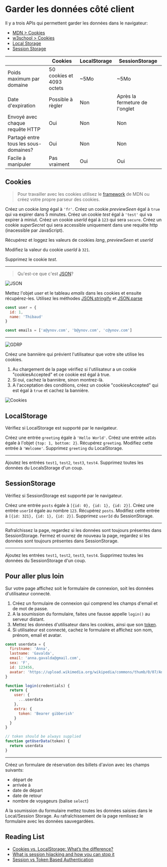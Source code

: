 # Garder les données côté client

Il y a trois APIs qui permettent garder les données dans le navigateur: 
+ [MDN > Cookies](https://developer.mozilla.org/en-US/docs/Web/API/Document/cookie)
+ [w3school > Cookies](https://www.w3schools.com/js/js_cookies.asp)
+ [Local Storage](https://developer.mozilla.org/en-US/docs/Web/API/Window/localStorage)
+ [Session Storage](https://developer.mozilla.org/en-US/docs/Web/API/Window/sessionStorage)


&nbsp; | Cookies | LocalStorage | SessionStorage
--- | --- | --- | ---
Poids maximum par domaine |  50 cookies et 4093 octets | ~5Mo | ~5Mo
Date d'expiration | Possible à règler | Non | Après la fermeture de l'onglet
Envoyé avec chaque requête HTTP | Oui | Non | Non
Partagé entre tous les sous-domaines? | Oui | Non | Non
Facile à manipuler | Pas vraiment | Oui | Oui


## Cookies

> Pour travailler avec les cookies utilisez le [framework](https://developer.mozilla.org/en-US/docs/Web/API/Document/cookie/Simple_document.cookie_framework) de MDN ou créez votre propre parseur des cookies.

Créez un cookie *lang* égal à `'fr'`.
Créez un cookie *previewSeen* égal à `true` qui va expirer dans 5 minutes.
Créez un cookie *test* égal à `'test'` qui va expirer à miniut.
Créez un cookie *userId* égal à `123` qui sera `secure`.
Créez un cookie *superSecret* qui sera accessible uniquement dans une requête http (inacessible par JavaScript).

Récupérez et loggez les valeurs de cookies *lang*, *previewSeen* et *userId*

Modifiez la valeur du cookie *userId* à `321`.

Supprimez le cookie *test*.

---

> Qu'est-ce que c'est [JSON](https://developer.mozilla.org/en-US/docs/Web/JavaScript/Reference/Global_Objects/JSON)?

![JSON](http://www.commitstrip.com/wp-content/uploads/2014/05/Strips-XML-VS-JSON.jpg)

Mettez l'objet *user* et le tableau *emails* dans les cookies et ensuite récupérez-les. Utilisez les méthodes [JSON.stringify](https://developer.mozilla.org/en-US/docs/Web/JavaScript/Reference/Global_Objects/JSON/stringify) et [JSON.parse](https://developer.mozilla.org/en-US/docs/Web/JavaScript/Reference/Global_Objects/JSON/parse)

```js
const user = {
  id: 1,
  name: 'Thibaud'
}

const emails = ['a@ynov.com', 'b@ynov.com', 'c@ynov.com']
```

---

![GDRP](https://www.commitstrip.com/wp-content/uploads/2018/05/Strip-CYB-RGPD-650-final-.jpg)

Créez une bannière qui prévient l'utilisateur que votre site utilise les cookies.

1. Au chargement de la page vérifiez si l'utilisateur a un cookie "cookiesAccepted" et ce cookie est égal à true. 
2. Si oui, cachez la bannière, sinon montrez-là. 
3. A l'acceptation des conditions, créez un cookie "cookiesAccepted" qui est égal à `true` et cachez la bannière.

![Cookies](https://i.ibb.co/QN5QJ1H/cookies-notice.png)

## LocalStorage

Vérifiez si LocalStorage est supporté par le navigateur.

Créez une entrée `greeting` égale à `'Hello World'`.
Créez une entrée `adIds` égale à l'objet `{top: 1, bottom: 2}`.
Récupérez `greeting`.
Modifiez cette entrée à `'Welcome'`.
Supprimez `greeting` du LocalStorage.

---

Ajoutez les entrées `test1`, `test2`, `test3`, `test4`.
Supprimez toutes les données du LocalsStorage d'un coup.


## SessionStorage

Vérifiez si SessionStorage est supporté par le navigateur.

Créez une entrée `posts` égale à `[{id: 0}, {id: 1}, {id: 2}]`.
Créez une entrée `userId` égale au nombre `123`.
Récupérez `posts`.
Modifiez cette entrée à `[{id: 321}, {id: 1}, {id: 2}]`.
Supprimez `userId` du SessionStorage.

---

Rafraîchissez la page, regardez si les données sont toujours présentes dans SessionStorage.
Fermez et ouvrez de nouveau la page, regardez si les données sont toujours présentes dans SessionStorage.

---

Ajoutez les entrées `test1`, `test2`, `test3`, `test4`.
Supprimez toutes les données du SessionStorage d'un coup.

## Pour aller plus loin

Sur votre page affichez soit le formulaire de connexion, soit les données d'utilisateur connecté.

1. Créez un formulaire de connexion qui comprend les champs d'email et de mot de passe. 
2. A la soumission du formulaire, faites une fausse appelle `login()` au serveur distant.
3. Mettez les données d'utilisateur dans les cookies, ainsi que son [token](https://jwt.io/introduction/).
4. Si utilisateur est connecté, cachez le formulaire et affichez son nom, prénom, email et avatar.

```js
const userdata = {
  firstname: 'Anna',
  lastname: 'Gavalda',
  email: 'anna.gavalda@gmail.com',
  sex: 'F',
  id: 123456,
  avatar: 'https://upload.wikimedia.org/wikipedia/commons/thumb/0/07/Anna_Gavalda_20100328_Salon_du_livre_de_Paris_1.jpg/220px-Anna_Gavalda_20100328_Salon_du_livre_de_Paris_1.jpg'
}

function login(credentials) {
  return {
    user: {
      ...userdata
    },
    extra: {
      token: 'Bearer gibberish'
    }
  }
}

// token should be always supplied
function getUserData(token) {
  return userdata
}
```

---

Créez un formulare de réservation des billets d'avion avec les champs suivants:
+ départ de
+ arrivée à 
+ date de départ
+ date de retour
+ nombre de voyageurs (balise `select`)

A la soumission du formulaire mettez toutes les données saisies dans le Local/Session Storage.
Au rafraîchissement de la page remlissez le formulaire avec les données sauvegardées.


## Reading List

+ [Cookies vs. LocalStorage: What’s the difference?](https://medium.com/swlh/cookies-vs-localstorage-whats-the-difference-d99f0eb09b44)
+ [What is session hijacking and how you can stop it](https://medium.freecodecamp.org/session-hijacking-and-how-to-stop-it-711e3683d1ac)
+ [Session vs Token Based Authentication](https://medium.com/@sherryhsu/session-vs-token-based-authentication-11a6c5ac45e4)

